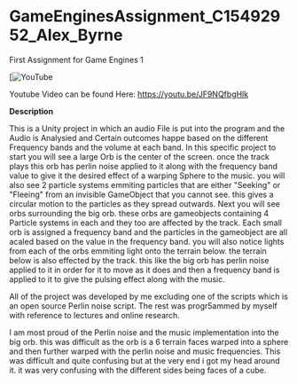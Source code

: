 # GameEnginesAssignment_C15492952_Alex_Byrne
First Assignment for Game Engines 1

[![YouTube](https://youtu.be/JF9NQfbgHlk)


Youtube Video can be found Here: https://youtu.be/JF9NQfbgHlk


__Description__

This is a Unity project in which an audio File is put into the program and the Audio is Analysied and Certain outcomes happe based on the
different Frequency bands and the volume at each band. In this specific project to start you will see a large Orb is the center of the screen.
once the track plays this orb has perlin noise applied to it along with the frequency band value to give it the desired effect of a warping
Sphere to the music. you will also see 2 particle systems emmiting particles that are either "Seeking" or "Fleeing" from an invisible 
GameObject that you cannot see. this gives a circular motion to the particles as they spread outwards.
Next you will see orbs surrounding the big orb. these orbs are gameobjects containing 4 Particle systems in each and they too are affected by the track.
Each small orb is assigned a frequency band and the particles in the gameobject are all acaled based on the value in the frequency band.
you will also notice lights from each of the orbs emmiting light onto the terrain below. the terrain below is also effected by the track.
this like the big orb has perlin noise applied to it in order for it to move as it does and then a frequency band is applied to it to give the pulsing effect 
along with the music.

All of the project was developed by me excluding one of the scripts which is an open source Perlin noise script. The rest was progr5ammed by myself with reference to
lectures and online research.

I am most proud of the Perlin noise and the music implementation into the big orb. this was difficult as the orb is a 6 terrain faces warped into a sphere
and then further warped with the perlin noise and music frequencies. This was difficult and quite confusing but at the very end i got my head
around it. it was very confusing with the different sides being faces of a cube.

